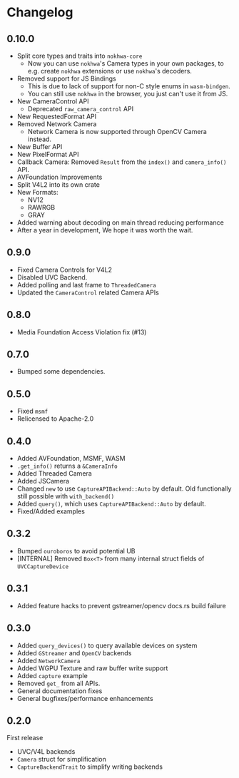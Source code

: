 # Changelog

## 0.10.0

- Split core types and traits into `nokhwa-core`
  - Now you can use `nokhwa`'s Camera types in your own packages, to e.g. create `nokhwa` extensions or use `nokhwa`'s decoders.
- Removed support for JS Bindings
  - This is due to lack of support for non-C style enums in `wasm-bindgen`.
  - You can still use `nokhwa` in the browser, you just can't use it from JS.
- New CameraControl API
  - Deprecated `raw_camera_control` API
- New RequestedFormat API
- Removed Network Camera
  - Network Camera is now supported through OpenCV Camera instead.
- New Buffer API
- New PixelFormat API
- Callback Camera: Removed `Result` from the `index()` and `camera_info()` API.
- AVFoundation Improvements
- Split V4L2 into its own crate
- New Formats:
  - NV12
  - RAWRGB
  - GRAY
- Added warning about decoding on main thread reducing performance
- After a year in development, We hope it was worth the wait.

## 0.9.0

- Fixed Camera Controls for V4L2
- Disabled UVC Backend.
- Added polling and last frame to `ThreadedCamera`
- Updated the `CameraControl` related Camera APIs

## 0.8.0

- Media Foundation Access Violation fix (#13)

## 0.7.0

- Bumped some dependencies.

## 0.5.0

- Fixed `msmf`
- Relicensed to Apache-2.0

## 0.4.0

- Added AVFoundation, MSMF, WASM
- `.get_info()` returns a `&CameraInfo`
- Added Threaded Camera
- Added JSCamera
- Changed `new` to use `CaptureAPIBackend::Auto` by default. Old functionally still possible with `with_backend()`
- Added `query()`, which uses `CaptureAPIBackend::Auto` by default.
- Fixed/Added examples

## 0.3.2

- Bumped `ouroboros` to avoid potential UB
- [INTERNAL] Removed `Box<T>` from many internal struct fields of `UVCCaptureDevice`

## 0.3.1

- Added feature hacks to prevent gstreamer/opencv docs.rs build failure

## 0.3.0

- Added `query_devices()` to query available devices on system
- Added `GStreamer` and `OpenCV` backends
- Added `NetworkCamera`
- Added WGPU Texture and raw buffer write support
- Added `capture` example
- Removed `get_` from all APIs.
- General documentation fixes
- General bugfixes/performance enhancements

## 0.2.0

First release

- UVC/V4L backends
- `Camera` struct for simplification
- `CaptureBackendTrait` to simplify writing backends
